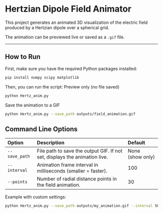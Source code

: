 # Hertzian Dipole Field Animator

This project generates an animated 3D visualization of the electric field produced by a Hertzian dipole over a spherical grid.

The animation can be previewed live or saved as a `.gif` file.

---

##  How to Run

First, make sure you have the required Python packages installed:

```bash
pip install numpy scipy matplotlib
```

Then, you can run the script:
Preview only (no file saved)

```bash
python Hertz_anim.py
```

Save the animation to a GIF

```bash
python Hertz_anim.py --save_path outputs/field_animation.gif
```

## Command Line Options

| Option         | Description                                              | Default             |
|:---------------|:---------------------------------------------------------|:--------------------|
| `--save_path`  | File path to save the output GIF. If not set, displays the animation live. | None (show only)    |
| `--interval`   | Animation frame interval in milliseconds (smaller = faster). | 100 |
| `--points`     | Number of radial distance points in the field animation.  | 30 |


Example with custom settings:
```bash
python Hertz_anim.py --save_path outputs/my_animation.gif --interval 50 --points 60
```
